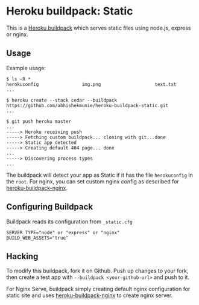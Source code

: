 Heroku buildpack: Static
============================

This is a [Heroku buildpack](http://devcenter.heroku.com/articles/buildpack) which serves static files using node.js, express or nginx.

Usage
-----

Example usage:

    $ ls -R *
    herokuconfig                img.png                    text.txt
    ...

    $ heroku create --stack cedar --buildpack https://github.com/abhishekmunie/heroku-buildpack-static.git
    ...

    $ git push heroku master
    ...
    -----> Heroku receiving push
    -----> Fetching custom buildpack... cloning with git...done
    -----> Static app detected
    -----> Creating default 404 page... done
    ...
    -----> Discovering process types
    ...

The buildpack will detect your app as Static if it has the file `herokuconfig` in the `root`.
For nginx, you can set custom nginx config as described for [heroku-buildpack-nginx](https://github.com/abhishekmunie/heroku-buildpack-nginx).

Configuring Buildpack
---------------------

Buildpack reads its configuration from `_static.cfg`

    SERVER_TYPE="node" or "express" or "nginx"
    BUILD_WEB_ASSETS="true"

Hacking
-------

To modify this buildpack, fork it on Github. Push up changes to your fork, then
create a test app with `--buildpack <your-github-url>` and push to it.

For Nginx Serve, buildpack simply creating default nginx configuration for static site
and uses [heroku-buildpack-nginx](https://github.com/abhishekmunie/heroku-buildpack-nginx) to create nginx server.
